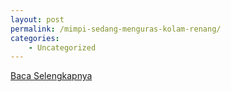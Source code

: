 ```yaml
---
layout: post
permalink: /mimpi-sedang-menguras-kolam-renang/
categories:
    - Uncategorized
---
```


[Baca Selengkapnya](/08)